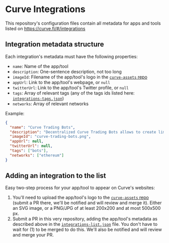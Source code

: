 # Curve Integrations

This repository's configuration files contain all metadata for apps and tools listed on https://curve.fi/#/integrations

## Integration metadata structure

Each integration's metadata must have the following properties:

- `name`: Name of the app/tool
- `description`: One-sentence description, not too long
- `imageId`: Filename of the app/tool's logo in the [`curve-assets` repo](https://github.com/curvefi/curve-assets/tree/main/platforms)
- `appUrl`: Link to the app/tool's webpage, or `null`
- `twitterUrl`: Link to the app/tool's Twitter profile, or `null`
- `tags`: Array of relevant tags (any of the tags ids listed here: [`integrations-tags.json`](https://github.com/curvefi/curve-external-integrations/blob/main/integrations-tags.json))
- `networks`: Array of relevant networks

Example:

```json
{
  "name": "Curve Trading Bots",
  "description": "Decentralized Curve Trading Bots allows to create limit orders, stop losses, and automated traded on Curve AMMs",
  "imageId": "curve-trading-bots.png",
  "appUrl": null,
  "twitterUrl": null,
  "tags": ["bots"],
  "networks": ["ethereum"]
}
```

## Adding an integration to the list

Easy two-step process for your app/tool to appear on Curve's websites:

1. You'll need to upload the app/tool's logo to the [`curve-assets` repo](https://github.com/curvefi/curve-assets/tree/main/platforms) (submit a PR there, we'll be notified and will review and merge it). Either an SVG image, or a PNG/JPG of at least 200x200 and at most 500x500 px.
2. Submit a PR in this very repository, adding the app/tool's metadata as described above in the [`integrations-list.json`](https://github.com/curvefi/curve-external-integrations/blob/main/integrations-list.json) file. You don't have to wait for (1) to be merged to do this. We'll also be notified and will review and merge your PR.
